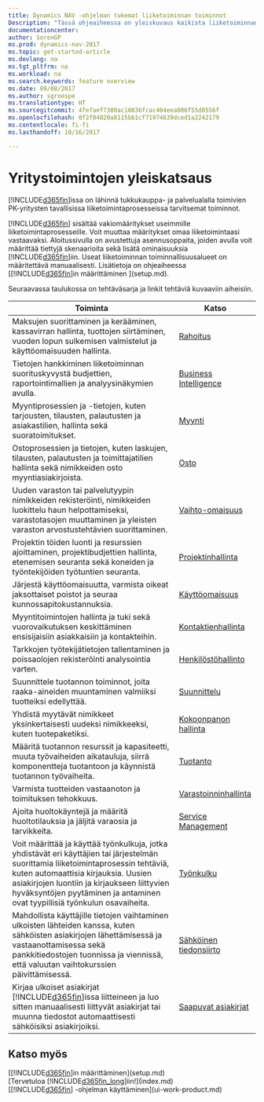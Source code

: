 ```yaml
---
title: Dynamics NAV -ohjelman tukemat liiketoiminnan toiminnot
Description: "Tässä ohjeaiheessa on yleiskuvaus kaikista liiketoiminnan toimintojen ominaisuuksista ja osastoista, joita sovellusalueet tukevat. Tällaisia sovellusalueita ovat esimerkiksi taloushallinto, varastonhallinta ja projektinhallinta."
documentationcenter: 
author: SorenGP
ms.prod: dynamics-nav-2017
ms.topic: get-started-article
ms.devlang: na
ms.tgt_pltfrm: na
ms.workload: na
ms.search.keywords: feature overview
ms.date: 09/08/2017
ms.author: sgroespe
ms.translationtype: HT
ms.sourcegitcommit: 4fefaef7380ac10836fcac404eea006f55d8556f
ms.openlocfilehash: 0f2f04020a8115bb1cf71974639dced1a2242179
ms.contentlocale: fi-fi
ms.lasthandoff: 10/16/2017

---
```

# <a name="overview-of-business-functionality"></a>Yritystoimintojen yleiskatsaus
[!INCLUDE[d365fin](includes/d365fin_md.md)]issa on lähinnä tukkukauppa- ja palvelualalla toimivien PK-yritysten tavallisissa liiketoimintaprosesseissa tarvitsemat toiminnot.

[!INCLUDE[d365fin](includes/d365fin_md.md)] sisältää vakiomääritykset useimmille liiketoimintaprosesseille. Voit muuttaa määritykset omaa liiketoimintaasi vastaavaksi. Aloitussivulla on avustettuja asennusoppaita, joiden avulla voit määrittää tiettyjä skenaarioita sekä lisätä ominaisuuksia [!INCLUDE[d365fin](includes/d365fin_md.md)]iin. Useat liiketoiminnan toiminnallisuusalueet on määritettävä manuaalisesti. Lisätietoja on ohjeaiheessa [[!INCLUDE[d365fin](includes/d365fin_md.md)]in määrittäminen ](setup.md).

Seuraavassa taulukossa on tehtäväsarja ja linkit tehtäviä kuvaaviin aiheisiin.

| Toiminta | Katso |
| --- | --- |
|Maksujen suorittaminen ja kerääminen, kassavirran hallinta, tuottojen siirtäminen, vuoden lopun sulkemisen valmistelut ja käyttöomaisuuden hallinta.|[Rahoitus](finance.md)|
|Tietojen hankkiminen liiketoiminnan suorituskyvystä budjettien, raportointimallien ja analyysinäkymien avulla.|[Business Intelligence](bi.md)|
|Myyntiprosessien ja -tietojen, kuten tarjousten, tilausten, palautusten ja asiakastilien, hallinta sekä suoratoimitukset.|[Myynti](sales-manage-sales.md)|
|Ostoprosessien ja tietojen, kuten laskujen, tilausten, palautusten ja toimittajatilien hallinta sekä nimikkeiden osto myyntiasiakirjoista. |[Osto](purchasing-manage-purchasing.md)|
|Uuden varaston tai palvelutyypin nimikkeiden rekisteröinti, nimikkeiden luokittelu haun helpottamiseksi, varastotasojen muuttaminen ja yleisten varaston arvostustehtävien suorittaminen.|[Vaihto-omaisuus](inventory-manage-inventory.md)|
|Projektin töiden luonti ja resurssien ajoittaminen, projektibudjettien hallinta, etenemisen seuranta sekä koneiden ja työntekijöiden työtuntien seuranta.|[Projektinhallinta](projects-manage-projects.md)|
|Järjestä käyttöomaisuutta, varmista oikeat jaksottaiset poistot ja seuraa kunnossapitokustannuksia.|[Käyttöomaisuus](fa-manage.md)|
|Myyntitoimintojen hallinta ja tuki sekä vuorovaikutuksen keskittäminen ensisijaisiin asiakkaisiin ja kontakteihin.|[Kontaktienhallinta](marketing-relationship-management.md)|
|Tarkkojen työtekijätietojen tallentaminen ja poissaolojen rekisteröinti analysointia varten. |[Henkilöstöhallinto](hr-manage-human-resources.md)|
|Suunnittele tuotannon toiminnot, joita raaka-aineiden muuntaminen valmiiksi tuotteiksi edellyttää.|[Suunnittelu](production-planning.md)|
|Yhdistä myytävät nimikkeet yksinkertaisesti uudeksi nimikkeeksi, kuten tuotepaketiksi.|[Kokoonpanon hallinta](assembly-assemble-items.md)|
|Määritä tuotannon resurssit ja kapasiteetti, muuta työvaiheiden aikatauluja, siirrä komponentteja tuotantoon ja käynnistä tuotannon työvaiheita.|[Tuotanto](production-manage-manufacturing.md)|
|Varmista tuotteiden vastaanoton ja toimituksen tehokkuus.|[Varastoinninhallinta](warehouse-manage-warehouse.md)|
|Ajoita huoltokäyntejä ja määritä huoltotilauksia ja jäljitä varaosia ja tarvikkeita.|[Service Management](service-service.md)|
|Voit määrittää ja käyttää työnkulkuja, jotka yhdistävät eri käyttäjien tai järjestelmän suorittamia liiketoimintaprosessin tehtäviä, kuten automaattisia kirjauksia. Uusien asiakirjojen luontiin ja kirjaukseen liittyvien hyväksyntöjen pyytäminen ja antaminen ovat tyypillisiä työnkulun osavaiheita.|[Työnkulku](across-workflow.md)|
|Mahdollista käyttäjille tietojen vaihtaminen ulkoisten lähteiden kanssa, kuten sähköisten asiakirjojen lähettämisessä ja vastaanottamisessa sekä pankkitiedostojen tuonnissa ja viennissä, että valuutan vaihtokurssien päivittämisessä.|[Sähköinen tiedonsiirto](across-data-exchange.md)|
|Kirjaa ulkoiset asiakirjat [!INCLUDE[d365fin](includes/d365fin_md.md)]issa liitteineen ja luo sitten manuaalisesti liittyvät asiakirjat tai muunna tiedostot automaattisesti sähköisiksi asiakirjoiksi.|[Saapuvat asiakirjat](across-income-documents.md)|


## <a name="see-also"></a>Katso myös
[[!INCLUDE[d365fin](includes/d365fin_md.md)]in määrittäminen](setup.md)  
[Tervetuloa [!INCLUDE[d365fin_long](includes/d365fin_long_md.md)]iin!](index.md)  
[[!INCLUDE[d365fin](includes/d365fin_md.md)] -ohjelman käyttäminen](ui-work-product.md)  

